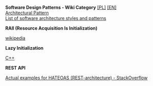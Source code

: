 **Software Design Patterns - Wiki Category** [[PL]](https://pl.wikipedia.org/wiki/Kategoria:Wzorce_projektowe) [[EN]](https://en.wikipedia.org/wiki/Category:Software_design_patterns)  
[Architectural Pattern](https://en.wikipedia.org/wiki/Architectural_pattern)  
[List of software architecture styles and patterns](https://en.wikipedia.org/wiki/List_of_software_architecture_styles_and_patterns)  


**RAII (Resource Acquisition Is Initialization)**

[wikipedia](https://pl.wikipedia.org/wiki/Resource_Acquisition_Is_Initialization)

**Lazy Initialization**

[C++](https://cpp-polska.pl/post/pozna-inicjalizacja-w-c)  

**REST API**  

[Actual examples for HATEOAS (REST-architecture) - StackOverflow](https://stackoverflow.com/questions/1139095/actual-examples-for-hateoas-rest-architecture)  
